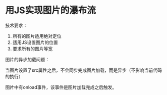 # 用JS实现图片的瀑布流

技术要求：

1. 所有的图片适用绝对定位
2. 适用JS设置图片的位置
3. 要求所有的图片等宽

图片的异步加载问题：

当图片设置了src属性之后，不会同步完成图片加载，而是异步（不影响当前代码的执行）

图片中有onload事件，该事件是图片加载完成之后触发。